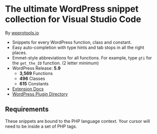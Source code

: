 # The ultimate WordPress snippet collection for Visual Studio Code

By [wpprotools.io](https://www.wpprotools.io/)

- Snippets for every WordPress function, class and constant.
- Easy auto-completion with type hints and tab stops in all the right places.
- Emmet-style abbreviations for all functions. For example, type `gti` for the `get_the_ID` function. (2 letter minimum)
- WordPress Release: **5.9**
  - **3,569** Functions
  - **496** Classes
  - **615** Constants
- [Extension Docs](https://wpprotools.io/vscode-snippets/)
- [WordPress Plugin Directory](https://wpprotools.io/plugins/)

## Requirements

These snippets are bound to the PHP language context. Your cursor will need to be inside a set of PHP tags.